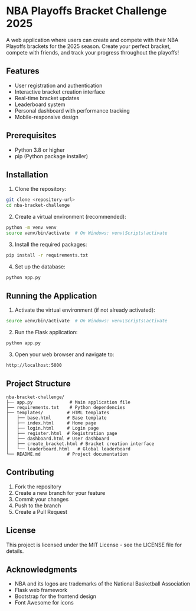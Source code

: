# NBA Playoffs Bracket Challenge 2025

A web application where users can create and compete with their NBA Playoffs brackets for the 2025 season. Create your perfect bracket, compete with friends, and track your progress throughout the playoffs!

## Features

- User registration and authentication
- Interactive bracket creation interface
- Real-time bracket updates
- Leaderboard system
- Personal dashboard with performance tracking
- Mobile-responsive design

## Prerequisites

- Python 3.8 or higher
- pip (Python package installer)

## Installation

1. Clone the repository:
```bash
git clone <repository-url>
cd nba-bracket-challenge
```

2. Create a virtual environment (recommended):
```bash
python -m venv venv
source venv/bin/activate  # On Windows: venv\Scripts\activate
```

3. Install the required packages:
```bash
pip install -r requirements.txt
```

4. Set up the database:
```bash
python app.py
```

## Running the Application

1. Activate the virtual environment (if not already activated):
```bash
source venv/bin/activate  # On Windows: venv\Scripts\activate
```

2. Run the Flask application:
```bash
python app.py
```

3. Open your web browser and navigate to:
```
http://localhost:5000
```

## Project Structure

```
nba-bracket-challenge/
├── app.py              # Main application file
├── requirements.txt    # Python dependencies
├── templates/         # HTML templates
│   ├── base.html      # Base template
│   ├── index.html     # Home page
│   ├── login.html     # Login page
│   ├── register.html  # Registration page
│   ├── dashboard.html # User dashboard
│   ├── create_bracket.html # Bracket creation interface
│   └── leaderboard.html   # Global leaderboard
└── README.md          # Project documentation
```

## Contributing

1. Fork the repository
2. Create a new branch for your feature
3. Commit your changes
4. Push to the branch
5. Create a Pull Request

## License

This project is licensed under the MIT License - see the LICENSE file for details.

## Acknowledgments

- NBA and its logos are trademarks of the National Basketball Association
- Flask web framework
- Bootstrap for the frontend design
- Font Awesome for icons 